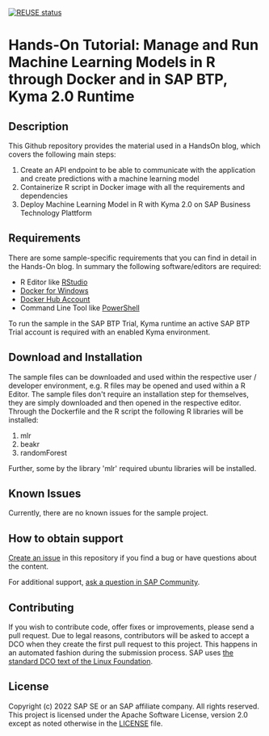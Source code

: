 [![REUSE status](https://api.reuse.software/badge/github.com/SAP-samples/btp-kyma-runtime-startup-success-prediction)](https://api.reuse.software/info/github.com/SAP-samples/btp-kyma-runtime-startup-success-prediction)


# Hands-On Tutorial: Manage and Run Machine Learning Models in R through Docker and in SAP BTP, Kyma 2.0 Runtime

<!--- Register repository https://api.reuse.software/register, then add REUSE badge:
[![REUSE status](https://api.reuse.software/badge/github.com/SAP-samples/REPO-NAME)](https://api.reuse.software/info/github.com/SAP-samples/REPO-NAME)
-->

## Description
This Github repository provides the material used in a HandsOn blog, which covers the following main steps:

1. Create an API endpoint to be able to communicate with the application and create predictions with a machine learning model
2. Containerize R script in Docker image with all the requirements and dependencies
3. Deploy Machine Learning Model in R with Kyma 2.0 on SAP Business Technology Plattform

## Requirements
There are some sample-specific requirements that you can find in detail in the Hands-On blog.
In summary the following software/editors are required:

- R Editor like [RStudio](https://www.rstudio.com/)
- [Docker for Windows](https://docs.docker.com/desktop/windows/install/)
- [Docker Hub Account](https://hub.docker.com/)
- Command Line Tool like [PowerShell](https://docs.microsoft.com/en-us/powershell/scripting/install/installing-powershell-on-windows?view=powershell-7.1)

To run the sample in the SAP BTP Trial, Kyma runtime an active SAP BTP Trial account is required with an enabled Kyma environment.

## Download and Installation
The sample files can be downloaded and used within the respective user / developer environment, e.g. R files may be opened and used within a R Editor. The sample files don't require an installation step for themselves, they are simply downloaded and then opened in the respective editor. Through the Dockerfile and the R script the following R libraries will be installed:

1. mlr
2. beakr
3. randomForest
 
 Further, some by the library 'mlr' required ubuntu libraries will be installed.
 
## Known Issues
 Currently, there are no known issues for the sample project.

## How to obtain support
[Create an issue](https://github.com/SAP-samples/<repository-name>/issues) in this repository if you find a bug or have questions about the content.
 
For additional support, [ask a question in SAP Community](https://answers.sap.com/questions/ask.html).

## Contributing
If you wish to contribute code, offer fixes or improvements, please send a pull request. Due to legal reasons, contributors will be asked to accept a DCO when they create the first pull request to this project. This happens in an automated fashion during the submission process. SAP uses [the standard DCO text of the Linux Foundation](https://developercertificate.org/).

## License
Copyright (c) 2022 SAP SE or an SAP affiliate company. All rights reserved. This project is licensed under the Apache Software License, version 2.0 except as noted otherwise in the [LICENSE](LICENSE) file.
